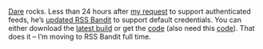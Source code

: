[Dare](http://www.kuro5hin.org/user/Carnage4Life/diary) rocks. Less than
24 hours after [my
request](http://devhawk.net/2003/05/16/authenticated-rss-feeds/) to
support authenticated feeds, he’s [updated RSS
Bandit](http://www.kuro5hin.org/story/2003/5/17/224221/042) to support
default credentials. You can either download the [latest
build](http://www.gotdotnet.com/Community/Workspaces/viewuploads.aspx?id=cb8d3173-9f65-46fe-bf17-122e3703bb00)
or get the
[code](http://www.gotdotnet.com/Community/Workspaces/Workspace.aspx?id=cb8d3173-9f65-46fe-bf17-122e3703bb00)
(also need this
[code](http://www.gotdotnet.com/Community/Workspaces/Workspace.aspx?id=d2f497c0-0464-42b5-a022-1b3d9a01759f)).
That does it – I’m moving to RSS Bandit full time.
